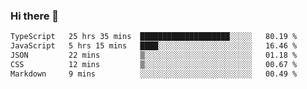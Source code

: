 ### Hi there 👋

<!--
**zhengis-alinur/zhengis-alinur** is a ✨ _special_ ✨ repository because its `README.md` (this file) appears on your GitHub profile.

Here are some ideas to get you started:

- 🔭 I’m currently working on ...
- 🌱 I’m currently learning ...
- 👯 I’m looking to collaborate on ...
- 🤔 I’m looking for help with ...
- 💬 Ask me about ...
- 📫 How to reach me: ...
- 😄 Pronouns: ...
- ⚡ Fun fact: ...
-->

<!--START_SECTION:waka-->

```txt
TypeScript   25 hrs 35 mins  ████████████████████░░░░░   80.19 %
JavaScript   5 hrs 15 mins   ████░░░░░░░░░░░░░░░░░░░░░   16.46 %
JSON         22 mins         ▒░░░░░░░░░░░░░░░░░░░░░░░░   01.18 %
CSS          12 mins         ▒░░░░░░░░░░░░░░░░░░░░░░░░   00.67 %
Markdown     9 mins          ░░░░░░░░░░░░░░░░░░░░░░░░░   00.49 %
```

<!--END_SECTION:waka-->
